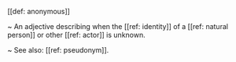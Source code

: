 [[def: anonymous]]

~ An adjective describing when the [[ref: identity]] of a [[ref: natural person]] or other [[ref: actor]] is unknown.

~ See also: [[ref: pseudonym]].

